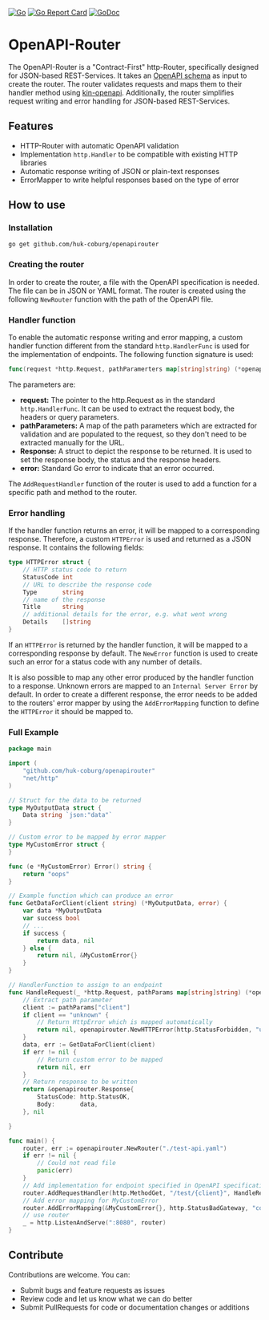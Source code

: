 [![Go](https://github.com/HUK-COBURG/openapirouter/actions/workflows/go.yml/badge.svg)](https://github.com/HUK-COBURG/openapirouter/actions/workflows/go.yml)
[![Go Report Card](https://goreportcard.com/badge/github.com/huk-coburg/openapirouter)](https://goreportcard.com/report/github.com/huk-coburg/openapirouter)
[![GoDoc](https://godoc.org/github.com/huk-coburg/openapirouter?status.svg)](https://godoc.org/github.com/huk-coburg/openapirouter)

# OpenAPI-Router
The OpenAPI-Router is a "Contract-First" http-Router, specifically designed for JSON-based REST-Services. It takes an
[OpenAPI schema](https://swagger.io/specification/) as input to create the router. The router validates requests and 
maps them to their handler method using [kin-openapi](https://github.com/getkin/kin-openapi/). Additionally, the router
simplifies request writing and error handling for JSON-based REST-Services.

## Features
- HTTP-Router with automatic OpenAPI validation
- Implementation `http.Handler` to be compatible with existing HTTP libraries
- Automatic response writing of JSON or plain-text responses
- ErrorMapper to write helpful responses based on the type of error

## How to use
### Installation
```shell
go get github.com/huk-coburg/openapirouter
```

### Creating the router
In order to create the router, a file with the OpenAPI specification is needed. The file can be in JSON or YAML format.
The router is created using the following `NewRouter` function with the path of the OpenAPI file.

### Handler function
To enable the automatic response writing and error mapping, a custom handler function different from the standard 
`http.HandlerFunc` is used for the implementation of endpoints. The following function signature is used:  
```go
func(request *http.Request, pathParamerters map[string]string) (*openapirouter.Response, error)
```  
The parameters are:
- **request:** The pointer to the http.Request as in the standard `http.HandlerFunc`. It can be used to extract the 
  request body, the headers or query parameters.
- **pathParameters:** A map of the path parameters which are extracted for validation and are populated to the request,
  so they don't need to be extracted manually for the URL.
- **Response:** A struct to depict the response to be returned. It is used to set the response body, the status and the 
  response headers.
- **error:** Standard Go error to indicate that an error occurred.

The `AddRequestHandler` function of the router is used to add a function for a specific path and method to the router.

### Error handling
If the handler function returns an error, it will be mapped to a corresponding response. Therefore, a custom `HTTPError`
is used and returned as a JSON response. It contains the following fields:
```go
type HTTPError struct {
	// HTTP status code to return
	StatusCode int
	// URL to describe the response code
	Type       string
	// name of the response
	Title      string
	// additional details for the error, e.g. what went wrong
	Details    []string  
}
```  
If an `HTTPError` is returned by the handler function, it will be mapped to a corresponding response by default. The 
`NewError` function is used to create such an error for a status code with any number of details.

It is also possible to map any other error produced by the handler function to a response. Unknown errors are mapped to 
an `Internal Server Error` by default. In order to create a different response, the error needs to be added to the 
routers' error mapper by using the `AddErrorMapping` function to define the `HTTPError` it should be mapped to.

### Full Example

```go
package main

import (
	"github.com/huk-coburg/openapirouter"
	"net/http"
)

// Struct for the data to be returned
type MyOutputData struct {
	Data string `json:"data"`
}

// Custom error to be mapped by error mapper
type MyCustomError struct {
}

func (e *MyCustomError) Error() string {
	return "oops"
}

// Example function which can produce an error
func GetDataForClient(client string) (*MyOutputData, error) {
	var data *MyOutputData
	var success bool
	// ...
	if success {
		return data, nil
	} else {
		return nil, &MyCustomError{}
	}
}

// HandlerFunction to assign to an endpoint
func HandleRequest(_ *http.Request, pathParams map[string]string) (*openapirouter.Response, error) {
	// Extract path parameter
	client := pathParams["client"]
	if client == "unknown" {
		// Return HttpError which is mapped automatically
		return nil, openapirouter.NewHTTPError(http.StatusForbidden, "unknown client must not receive data")
	}
	data, err := GetDataForClient(client)
	if err != nil {
		// Return custom error to be mapped
		return nil, err
	}
	// Return response to be written
	return &openapirouter.Response{
		StatusCode: http.StatusOK,
		Body:       data,
	}, nil

}

func main() {
	router, err := openapirouter.NewRouter("./test-api.yaml")
	if err != nil {
		// Could not read file
		panic(err)
	}
	// Add implementation for endpoint specified in OpenAPI specification
	router.AddRequestHandler(http.MethodGet, "/test/{client}", HandleRequest)
	// Add error mapping for MyCustomError
	router.AddErrorMapping(&MyCustomError{}, http.StatusBadGateway, "could not load data")
	// use router
	_ = http.ListenAndServe(":8080", router)
}
```

## Contribute
Contributions are welcome. You can:
- Submit bugs and feature requests as issues
- Review code and let us know what we can do better
- Submit PullRequests for code or documentation changes or additions
